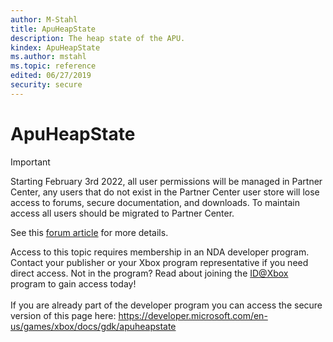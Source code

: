 ```yaml
---
author: M-Stahl
title: ApuHeapState
description: The heap state of the APU.
kindex: ApuHeapState
ms.author: mstahl
ms.topic: reference
edited: 06/27/2019
security: secure
---
```


# ApuHeapState
> [!IMPORTANT]
> Starting February 3rd 2022, all user permissions will be managed in Partner Center, any users that do not exist in the Partner Center user store will lose access to forums, secure documentation, and downloads. To maintain access all users should be migrated to Partner Center. <p></p>See this <a href="https://forums.xboxlive.com/articles/132187/breaking-change-user-access-for-forums-secure-docu.html">forum article</a> for more details.  

 Access to this topic requires membership in an NDA developer program. Contact your publisher or your Xbox program representative if you need direct access. Not in the program? Read about joining the <a href="https://www.xbox.com/Developers/id">ID@Xbox</a> program to gain access today!  <br/><br/>If you are already part of the developer program you can access the secure version of this page here: <a target="_blank" href="https://developer.microsoft.com/en-us/games/xbox/docs/gdk/apuheapstate">https://developer.microsoft.com/en-us/games/xbox/docs/gdk/apuheapstate</a>